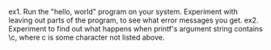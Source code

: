 ex1. Run the "hello, world" program on your system. Experiment with leaving out parts of the program, to see what error messages you get.
ex2. Experiment to find out what happens when printf's argument string contains \c, where c is some character not listed above.
